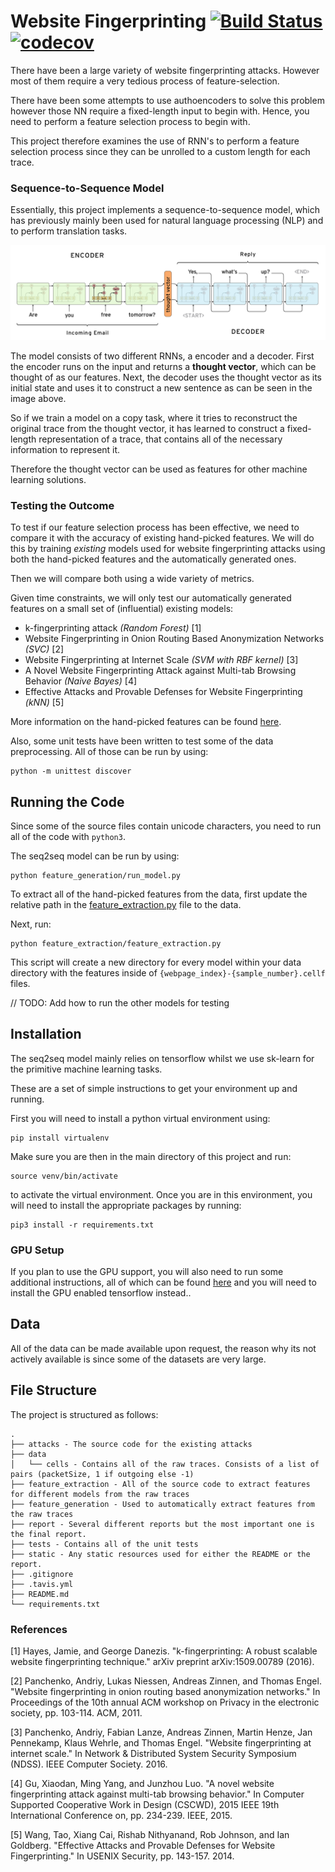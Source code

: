 # Website Fingerprinting [![Build Status](https://travis-ci.com/AxelGoetz/website-fingerprinting.svg?token=MDrK2H5qtb5x5ygwhAzr&branch=master)](https://travis-ci.com/AxelGoetz/website-fingerprinting) [![codecov](https://codecov.io/gh/AxelGoetz/website-fingerprinting/branch/master/graph/badge.svg?token=VhWKyahGjG)](https://codecov.io/gh/AxelGoetz/website-fingerprinting)


There have been a large variety of website fingerprinting attacks.
However most of them require a very tedious process of feature-selection.

There have been some attempts to use authoencoders to solve this problem however those NN require a fixed-length input to begin with.
Hence, you need to perform a feature selection process to begin with.

This project therefore examines the use of RNN's to perform a feature selection process since they can be unrolled to a custom length for each trace.

### Sequence-to-Sequence Model

Essentially, this project implements a sequence-to-sequence model, which has previously mainly been used for natural language processing (NLP) and to perform translation tasks.

![Sequence-to-sequence model image](./static/images/seq2seq.png)

The model consists of two different RNNs, a encoder and a decoder.
First the encoder runs on the input and returns a **thought vector**, which can be thought of as our features.
Next, the decoder uses the thought vector as its initial state and uses it to construct a new sentence as can be seen in the image above.

So if we train a model on a copy task, where it tries to reconstruct the original trace from the thought vector, it has learned to construct a fixed-length representation of a trace, that contains all of the necessary information to represent it.

Therefore the thought vector can be used as features for other machine learning solutions.

### Testing the Outcome

To test if our feature selection process has been effective, we need to compare it with the accuracy of existing hand-picked features.
We will do this by training *existing* models used for website fingerprinting attacks using both the hand-picked features and the automatically generated ones.

Then we will compare both using a wide variety of metrics.

Given time constraints, we will only test our automatically generated features on a small set of (influential) existing models:
- k-fingerprinting attack *(Random Forest)* [1]
- Website Fingerprinting in Onion Routing Based Anonymization Networks *(SVC)* [2]
- Website Fingerprinting at Internet Scale *(SVM with RBF kernel)* [3]
- A Novel Website Fingerprinting Attack against Multi-tab Browsing Behavior *(Naive Bayes)* [4]
- Effective Attacks and Provable Defenses for Website Fingerprinting *(kNN)* [5]

More information on the hand-picked features can be found [here](./feature_extraction/features.md).

Also, some unit tests have been written to test some of the data preprocessing.
All of those can be run by using:

```
python -m unittest discover
```

## Running the Code
Since some of the source files contain unicode characters, you need to run all of the code with `python3`.

The seq2seq model can be run by using:
```
python feature_generation/run_model.py
```

To extract all of the hand-picked features from the data, first update the relative path in the [feature_extraction.py](./feature_extraction/feature_extraction.py) file to the data.

Next, run:
```
python feature_extraction/feature_extraction.py
```

This script will create a new directory for every model within your data directory with the features inside of `{webpage_index}-{sample_number}.cellf` files.

// TODO: Add how to run the other models for testing

## Installation

The seq2seq model mainly relies on tensorflow whilst we use sk-learn for the primitive machine learning tasks.

These are a set of simple instructions to get your environment up and running.

First you will need to install a python virtual environment using:
```
pip install virtualenv
```

Make sure you are then in the main directory of this project and run:
```
source venv/bin/activate
```
to activate the virtual environment. Once you are in this environment, you will need to install the appropriate packages by running:
```
pip3 install -r requirements.txt
```

### GPU Setup

If you plan to use the GPU support, you will also need to run some additional instructions, all of which can be found [here](https://github.com/tensorflow/tensorflow/blob/master/tensorflow/g3doc/get_started/os_setup.md#test-the-tensorflow-installation) and you will need to install the GPU enabled tensorflow instead..


## Data
All of the data can be made available upon request, the reason why its not actively available is since some of the datasets are very large.

## File Structure
The project is structured as follows:
```
.
├── attacks - The source code for the existing attacks
├── data
│   └── cells - Contains all of the raw traces. Consists of a list of pairs (packetSize, 1 if outgoing else -1)
├── feature_extraction - All of the source code to extract features for different models from the raw traces
├── feature_generation - Used to automatically extract features from the raw traces
├── report - Several different reports but the most important one is the final report.
├── tests - Contains all of the unit tests
├── static - Any static resources used for either the README or the report.
├── .gitignore
├── .tavis.yml
├── README.md
└── requirements.txt
```

### References
[1] Hayes, Jamie, and George Danezis. "k-fingerprinting: A robust scalable website fingerprinting technique." arXiv preprint arXiv:1509.00789 (2016).

[2] Panchenko, Andriy, Lukas Niessen, Andreas Zinnen, and Thomas Engel. "Website fingerprinting in onion routing based anonymization networks." In Proceedings of the 10th annual ACM workshop on Privacy in the electronic society, pp. 103-114. ACM, 2011.

[3] Panchenko, Andriy, Fabian Lanze, Andreas Zinnen, Martin Henze, Jan Pennekamp, Klaus Wehrle, and Thomas Engel. "Website fingerprinting at internet scale." In Network & Distributed System Security Symposium (NDSS). IEEE Computer Society. 2016.

[4] Gu, Xiaodan, Ming Yang, and Junzhou Luo. "A novel website fingerprinting attack against multi-tab browsing behavior." In Computer Supported Cooperative Work in Design (CSCWD), 2015 IEEE 19th International Conference on, pp. 234-239. IEEE, 2015.

[5] Wang, Tao, Xiang Cai, Rishab Nithyanand, Rob Johnson, and Ian Goldberg. "Effective Attacks and Provable Defenses for Website Fingerprinting." In USENIX Security, pp. 143-157. 2014.

